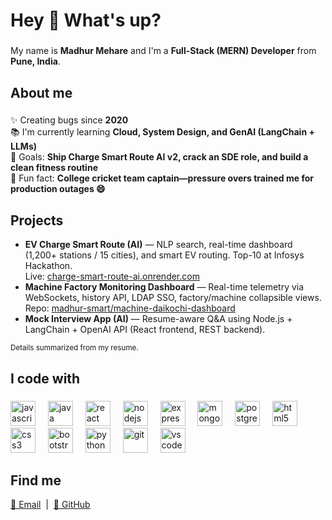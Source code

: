<h1 align="left">Hey 👋 What's up?</h1>

###

<p align="left">
  My name is <b>Madhur Mehare</b> and I'm a <b>Full-Stack (MERN) Developer</b> from <b>Pune, India</b>.
</p>

###

<h2 align="left">About me</h2>

###

<p align="left">
✨ Creating bugs since <b>2020</b><br>
📚 I'm currently learning <b>Cloud, System Design, and GenAI (LangChain + LLMs)</b><br>
🎯 Goals: <b>Ship Charge Smart Route AI v2, crack an SDE role, and build a clean fitness routine</b><br>
🎲 Fun fact: <b>College cricket team captain—pressure overs trained me for production outages 😄</b>
</p>

###

<h2 align="left">Projects</h2>

<ul align="left">
  <li><b>EV Charge Smart Route (AI)</b> — NLP search, real-time dashboard (1,200+ stations / 15 cities), and smart EV routing. Top-10 at Infosys Hackathon.
    <br/>Live: <a href="https://charge-smart-route-ai.onrender.com">charge-smart-route-ai.onrender.com</a>
  </li>
  <li><b>Machine Factory Monitoring Dashboard</b> — Real-time telemetry via WebSockets, history API, LDAP SSO, factory/machine collapsible views.
    <br/>Repo: <a href="https://github.com/madhur-smart/machine-daikochi-dashboard">madhur-smart/machine-daikochi-dashboard</a>
  </li>
  <li><b>Mock Interview App (AI)</b> — Resume-aware Q&A using Node.js + LangChain + OpenAI API (React frontend, REST backend).</li>
</ul>

<sub>Details summarized from my resume.</sub>

###

<h2 align="left">I code with</h2>

###

<div align="left">
  <img src="https://cdn.jsdelivr.net/gh/devicons/devicon/icons/javascript/javascript-original.svg" height="40" alt="javascript" />
  <img width="12" />
  <img src="https://cdn.jsdelivr.net/gh/devicons/devicon/icons/java/java-original.svg" height="40" alt="java" />
  <img width="12" />
  <img src="https://cdn.jsdelivr.net/gh/devicons/devicon/icons/react/react-original.svg" height="40" alt="react" />
  <img width="12" />
  <img src="https://cdn.jsdelivr.net/gh/devicons/devicon/icons/nodejs/nodejs-original.svg" height="40" alt="nodejs" />
  <img width="12" />
  <img src="https://cdn.jsdelivr.net/gh/devicons/devicon/icons/express/express-original.svg" height="40" alt="express" />
  <img width="12" />
  <img src="https://cdn.jsdelivr.net/gh/devicons/devicon/icons/mongodb/mongodb-original.svg" height="40" alt="mongodb" />
  <img width="12" />
  <img src="https://cdn.jsdelivr.net/gh/devicons/devicon/icons/postgresql/postgresql-original.svg" height="40" alt="postgresql" />
  <img width="12" />
  <img src="https://cdn.jsdelivr.net/gh/devicons/devicon/icons/html5/html5-original.svg" height="40" alt="html5" />
  <img width="12" />
  <img src="https://cdn.jsdelivr.net/gh/devicons/devicon/icons/css3/css3-original.svg" height="40" alt="css3" />
  <img width="12" />
  <img src="https://cdn.jsdelivr.net/gh/devicons/devicon/icons/bootstrap/bootstrap-original.svg" height="40" alt="bootstrap" />
  <img width="12" />
  <img src="https://cdn.jsdelivr.net/gh/devicons/devicon/icons/python/python-original.svg" height="40" alt="python" />
  <img width="12" />
  <img src="https://cdn.jsdelivr.net/gh/devicons/devicon/icons/git/git-original.svg" height="40" alt="git" />
  <img width="12" />
  <img src="https://cdn.jsdelivr.net/gh/devicons/devicon/icons/vscode/vscode-original.svg" height="40" alt="vscode" />
</div>

###

<h2 align="left">Find me</h2>

<p align="left">
  <a href="mailto:madhurmehare27@gmail.com">📧 Email</a> &nbsp;|&nbsp;
  <a href="https://github.com/MADHURMEHARE">🐙 GitHub</a>
</p>
